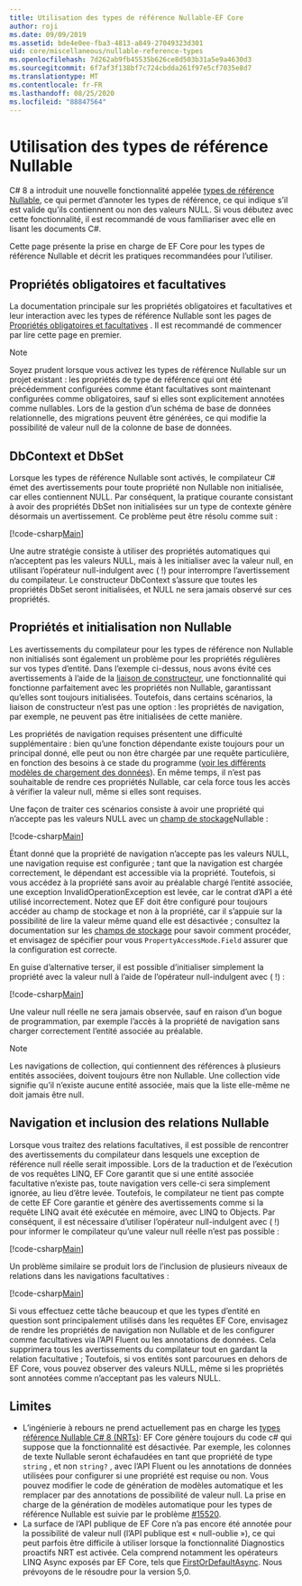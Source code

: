 ```yaml
---
title: Utilisation des types de référence Nullable-EF Core
author: roji
ms.date: 09/09/2019
ms.assetid: bde4e0ee-fba3-4813-a849-27049323d301
uid: core/miscellaneous/nullable-reference-types
ms.openlocfilehash: 7d262ab9fb45535b626ce8d503b31a5e9a4630d3
ms.sourcegitcommit: 6f7af3f138bf7c724cbdda261f97e5cf7035e8d7
ms.translationtype: MT
ms.contentlocale: fr-FR
ms.lasthandoff: 08/25/2020
ms.locfileid: "88847564"
---
```

# <a name="working-with-nullable-reference-types"></a>Utilisation des types de référence Nullable

C# 8 a introduit une nouvelle fonctionnalité appelée [types de référence Nullable](/dotnet/csharp/tutorials/nullable-reference-types), ce qui permet d’annoter les types de référence, ce qui indique s’il est valide qu’ils contiennent ou non des valeurs NULL. Si vous débutez avec cette fonctionnalité, il est recommandé de vous familiariser avec elle en lisant les documents C#.

Cette page présente la prise en charge de EF Core pour les types de référence Nullable et décrit les pratiques recommandées pour l’utiliser.

## <a name="required-and-optional-properties"></a>Propriétés obligatoires et facultatives

La documentation principale sur les propriétés obligatoires et facultatives et leur interaction avec les types de référence Nullable sont les pages de [Propriétés obligatoires et facultatives](xref:core/modeling/entity-properties#required-and-optional-properties) . Il est recommandé de commencer par lire cette page en premier.

> [!NOTE]
> Soyez prudent lorsque vous activez les types de référence Nullable sur un projet existant : les propriétés de type de référence qui ont été précédemment configurées comme étant facultatives sont maintenant configurées comme obligatoires, sauf si elles sont explicitement annotées comme nullables. Lors de la gestion d’un schéma de base de données relationnelle, des migrations peuvent être générées, ce qui modifie la possibilité de valeur null de la colonne de base de données.

## <a name="dbcontext-and-dbset"></a>DbContext et DbSet

Lorsque les types de référence Nullable sont activés, le compilateur C# émet des avertissements pour toute propriété non Nullable non initialisée, car elles contiennent NULL. Par conséquent, la pratique courante consistant à avoir des propriétés DbSet non initialisées sur un type de contexte génère désormais un avertissement. Ce problème peut être résolu comme suit :

[!code-csharp[Main](../../../samples/core/Miscellaneous/NullableReferenceTypes/NullableReferenceTypesContext.cs?name=Context&highlight=3-4)]

Une autre stratégie consiste à utiliser des propriétés automatiques qui n’acceptent pas les valeurs NULL, mais à les initialiser avec la valeur null, en utilisant l’opérateur null-indulgent avec ( !) pour interrompre l’avertissement du compilateur. Le constructeur DbContext s’assure que toutes les propriétés DbSet seront initialisées, et NULL ne sera jamais observé sur ces propriétés.

## <a name="non-nullable-properties-and-initialization"></a>Propriétés et initialisation non Nullable

Les avertissements du compilateur pour les types de référence non Nullable non initialisés sont également un problème pour les propriétés régulières sur vos types d’entité. Dans l’exemple ci-dessus, nous avons évité ces avertissements à l’aide de la [liaison de constructeur](xref:core/modeling/constructors), une fonctionnalité qui fonctionne parfaitement avec les propriétés non Nullable, garantissant qu’elles sont toujours initialisées. Toutefois, dans certains scénarios, la liaison de constructeur n’est pas une option : les propriétés de navigation, par exemple, ne peuvent pas être initialisées de cette manière.

Les propriétés de navigation requises présentent une difficulté supplémentaire : bien qu’une fonction dépendante existe toujours pour un principal donné, elle peut ou non être chargée par une requête particulière, en fonction des besoins à ce stade du programme ([voir les différents modèles de chargement des données](xref:core/querying/related-data)). En même temps, il n’est pas souhaitable de rendre ces propriétés Nullable, car cela force tous les accès à vérifier la valeur null, même si elles sont requises.

Une façon de traiter ces scénarios consiste à avoir une propriété qui n’accepte pas les valeurs NULL avec un [champ de stockage](xref:core/modeling/backing-field)Nullable :

[!code-csharp[Main](../../../samples/core/Miscellaneous/NullableReferenceTypes/Order.cs?range=10-17)]

Étant donné que la propriété de navigation n’accepte pas les valeurs NULL, une navigation requise est configurée ; tant que la navigation est chargée correctement, le dépendant est accessible via la propriété. Toutefois, si vous accédez à la propriété sans avoir au préalable chargé l’entité associée, une exception InvalidOperationException est levée, car le contrat d’API a été utilisé incorrectement. Notez que EF doit être configuré pour toujours accéder au champ de stockage et non à la propriété, car il s’appuie sur la possibilité de lire la valeur même quand elle est désactivée ; consultez la documentation sur les [champs de stockage](xref:core/modeling/backing-field) pour savoir comment procéder, et envisagez de spécifier pour vous `PropertyAccessMode.Field` assurer que la configuration est correcte.

En guise d’alternative terser, il est possible d’initialiser simplement la propriété avec la valeur null à l’aide de l’opérateur null-indulgent avec ( !) :

[!code-csharp[Main](../../../samples/core/Miscellaneous/NullableReferenceTypes/Order.cs?range=19)]

Une valeur null réelle ne sera jamais observée, sauf en raison d’un bogue de programmation, par exemple l’accès à la propriété de navigation sans charger correctement l’entité associée au préalable.

> [!NOTE]
> Les navigations de collection, qui contiennent des références à plusieurs entités associées, doivent toujours être non Nullable. Une collection vide signifie qu’il n’existe aucune entité associée, mais que la liste elle-même ne doit jamais être null.

## <a name="navigating-and-including-nullable-relationships"></a>Navigation et inclusion des relations Nullable

Lorsque vous traitez des relations facultatives, il est possible de rencontrer des avertissements du compilateur dans lesquels une exception de référence null réelle serait impossible. Lors de la traduction et de l’exécution de vos requêtes LINQ, EF Core garantit que si une entité associée facultative n’existe pas, toute navigation vers celle-ci sera simplement ignorée, au lieu d’être levée. Toutefois, le compilateur ne tient pas compte de cette EF Core garantie et génère des avertissements comme si la requête LINQ avait été exécutée en mémoire, avec LINQ to Objects. Par conséquent, il est nécessaire d’utiliser l’opérateur null-indulgent avec ( !) pour informer le compilateur qu’une valeur null réelle n’est pas possible :

[!code-csharp[Main](../../../samples/core/Miscellaneous/NullableReferenceTypes/Program.cs?range=46)]

Un problème similaire se produit lors de l’inclusion de plusieurs niveaux de relations dans les navigations facultatives :

[!code-csharp[Main](../../../samples/core/Miscellaneous/NullableReferenceTypes/Program.cs?range=36-39&highlight=2)]

Si vous effectuez cette tâche beaucoup et que les types d’entité en question sont principalement utilisés dans les requêtes EF Core, envisagez de rendre les propriétés de navigation non Nullable et de les configurer comme facultatives via l’API Fluent ou les annotations de données. Cela supprimera tous les avertissements du compilateur tout en gardant la relation facultative ; Toutefois, si vos entités sont parcourues en dehors de EF Core, vous pouvez observer des valeurs NULL, même si les propriétés sont annotées comme n’acceptant pas les valeurs NULL.

## <a name="limitations"></a>Limites

* L’ingénierie à rebours ne prend actuellement pas en charge les [types référence Nullable C# 8 (NRTs)](/dotnet/csharp/tutorials/nullable-reference-types): EF Core génère toujours du code c# qui suppose que la fonctionnalité est désactivée. Par exemple, les colonnes de texte Nullable seront échafaudées en tant que propriété de type `string` , et non `string?` , avec l’API Fluent ou les annotations de données utilisées pour configurer si une propriété est requise ou non. Vous pouvez modifier le code de génération de modèles automatique et les remplacer par des annotations de possibilité de valeur null. La prise en charge de la génération de modèles automatique pour les types de référence Nullable est suivie par le problème [#15520](https://github.com/aspnet/EntityFrameworkCore/issues/15520).
* La surface de l’API publique de EF Core n’a pas encore été annotée pour la possibilité de valeur null (l’API publique est « null-oublie »), ce qui peut parfois être difficile à utiliser lorsque la fonctionnalité Diagnostics proactifs NRT est activée. Cela comprend notamment les opérateurs LINQ Async exposés par EF Core, tels que [FirstOrDefaultAsync](/dotnet/api/microsoft.entityframeworkcore.entityframeworkqueryableextensions.firstordefaultasync#Microsoft_EntityFrameworkCore_EntityFrameworkQueryableExtensions_FirstOrDefaultAsync__1_System_Linq_IQueryable___0__System_Linq_Expressions_Expression_System_Func___0_System_Boolean___System_Threading_CancellationToken_). Nous prévoyons de le résoudre pour la version 5,0.
